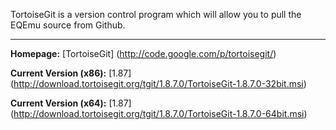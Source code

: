 TortoiseGit is a version control program which will allow you to pull the EQEmu source from Github.

***

**Homepage:** [TortoiseGit] (http://code.google.com/p/tortoisegit/)

**Current Version (x86):** [1.87] (http://download.tortoisegit.org/tgit/1.8.7.0/TortoiseGit-1.8.7.0-32bit.msi)

**Current Version (x64):** [1.87] (http://download.tortoisegit.org/tgit/1.8.7.0/TortoiseGit-1.8.7.0-64bit.msi)